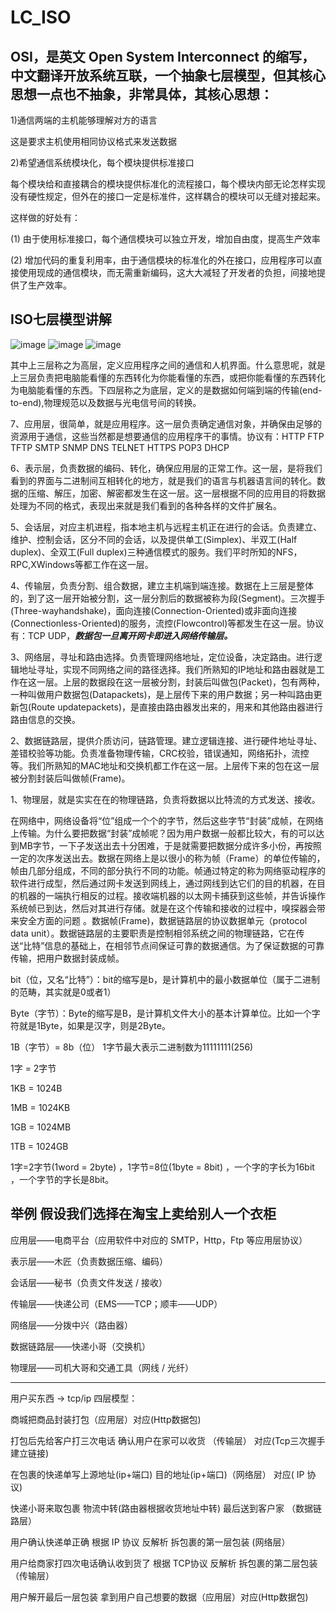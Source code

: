 # LC_ISO

## OSI，是英文 Open System Interconnect 的缩写，中文翻译开放系统互联，一个抽象七层模型，但其核心思想一点也不抽象，非常具体，其核心思想：

1)通信两端的主机能够理解对方的语言

这是要求主机使用相同协议格式来发送数据

2)希望通信系统模块化，每个模块提供标准接口

每个模块给和直接耦合的模块提供标准化的流程接口，每个模块内部无论怎样实现没有硬性规定，但外在的接口一定是标准件，这样耦合的模块可以无缝对接起来。

这样做的好处有：

(1) 由于使用标准接口，每个通信模块可以独立开发，增加自由度，提高生产效率

(2) 增加代码的重复利用率，由于通信模块的标准化的外在接口，应用程序可以直接使用现成的通信模块，而无需重新编码，这大大减轻了开发者的负担，间接地提供了生产效率。

## ISO七层模型讲解
![image](https://user-images.githubusercontent.com/26539681/143543660-a52a3cce-9b82-4e8d-a281-10eba05a36e4.png)
![image](https://user-images.githubusercontent.com/26539681/143543678-3a2fb5a3-0a7f-43d7-b524-12d003333e4c.png)
![image](https://user-images.githubusercontent.com/26539681/143544845-0b412eaa-f734-47e4-8990-2e71850a3613.png)

其中上三层称之为高层，定义应用程序之间的通信和人机界面。什么意思呢，就是上三层负责把电脑能看懂的东西转化为你能看懂的东西，或把你能看懂的东西转化为电脑能看懂的东西。下四层称之为底层，定义的是数据如何端到端的传输(end-to-end),物理规范以及数据与光电信号间的转换。

7、应用层，很简单，就是应用程序。这一层负责确定通信对象，并确保由足够的资源用于通信，这些当然都是想要通信的应用程序干的事情。协议有：HTTP FTP TFTP SMTP SNMP DNS TELNET HTTPS POP3 DHCP

6、表示层，负责数据的编码、转化，确保应用层的正常工作。这一层，是将我们看到的界面与二进制间互相转化的地方，就是我们的语言与机器语言间的转化。数据的压缩、解压，加密、解密都发生在这一层。这一层根据不同的应用目的将数据处理为不同的格式，表现出来就是我们看到的各种各样的文件扩展名。

5、会话层，对应主机进程，指本地主机与远程主机正在进行的会话。负责建立、维护、控制会话，区分不同的会话，以及提供单工(Simplex)、半双工(Half duplex)、全双工(Full duplex)三种通信模式的服务。我们平时所知的NFS，RPC,XWindows等都工作在这一层。

4、传输层，负责分割、组合数据，建立主机端到端连接。数据在上三层是整体的，到了这一层开始被分割，这一层分割后的数据被称为段(Segment)。三次握手(Three-wayhandshake)，面向连接(Connection-Oriented)或非面向连接(Connectionless-Oriented)的服务，流控(Flowcontrol)等都发生在这一层。协议有：TCP UDP，***数据包一旦离开网卡即进入网络传输层。***

3、网络层，寻址和路由选择。负责管理网络地址，定位设备，决定路由。进行逻辑地址寻址，实现不同网络之间的路径选择。我们所熟知的IP地址和路由器就是工作在这一层。上层的数据段在这一层被分割，封装后叫做包(Packet)，包有两种，一种叫做用户数据包(Datapackets)，是上层传下来的用户数据；另一种叫路由更新包(Route updatepackets)，是直接由路由器发出来的，用来和其他路由器进行路由信息的交换。

2、数据链路层，提供介质访问，链路管理。建立逻辑连接、进行硬件地址寻址、差错校验等功能。负责准备物理传输，CRC校验，错误通知，网络拓扑，流控等。我们所熟知的MAC地址和交换机都工作在这一层。上层传下来的包在这一层被分割封装后叫做帧(Frame)。

1、物理层，就是实实在在的物理链路，负责将数据以比特流的方式发送、接收。


在网络中，网络设备将“位”组成一个个的字节，然后这些字节“封装”成帧，在网络上传输。为什么要把数据“封装”成帧呢？因为用户数据一般都比较大，有的可以达到MB字节，一下子发送出去十分困难，于是就需要把数据分成许多小份，再按照一定的次序发送出去。数据在网络上是以很小的称为帧（Frame）的单位传输的，帧由几部分组成，不同的部分执行不同的功能。帧通过特定的称为网络驱动程序的软件进行成型，然后通过网卡发送到网线上，通过网线到达它们的目的机器，在目的机器的一端执行相反的过程。接收端机器的以太网卡捕获到这些帧，并告诉操作系统帧已到达，然后对其进行存储。就是在这个传输和接收的过程中，嗅探器会带来安全方面的问题 。数据帧(Frame)，数据链路层的协议数据单元（protocol data unit）。数据链路层的主要职责是控制相邻系统之间的物理链路，它在传送“比特”信息的基础上，在相邻节点间保证可靠的数据通信。为了保证数据的可靠传输，把用户数据封装成帧。

bit（位，又名“比特”）：bit的缩写是b，是计算机中的最小数据单位（属于二进制的范畴，其实就是0或者1）

Byte（字节）：Byte的缩写是B，是计算机文件大小的基本计算单位。比如一个字符就是1Byte，如果是汉字，则是2Byte。

1B（字节）= 8b（位） 1字节最大表示二进制数为11111111(256)

1字 = 2字节

1KB = 1024B

1MB = 1024KB

1GB = 1024MB

1TB = 1024GB

1字=2字节(1word = 2byte) ，1字节=8位(1byte = 8bit) ，一个字的字长为16bit ，一个字节的字长是8bit。

## 举例 假设我们选择在淘宝上卖给别人一个衣柜
应用层——电商平台（应用软件中对应的 SMTP，Http，Ftp 等应用层协议）

表示层——木匠（负责数据压缩、编码）

会话层——秘书（负责文件发送 / 接收）

传输层——快递公司（EMS——TCP；顺丰——UDP）

网络层——分拨中兴（路由器）

数据链路层——快递小哥（交换机）

物理层——司机大哥和交通工具（网线 / 光纤）

--------------------------------------------------------------

用户买东西 -> tcp/ip 四层模型：

商城把商品封装打包（应用层）对应(Http数据包)

打包后先给客户打三次电话 确认用户在家可以收货 （传输层） 对应(Tcp三次握手建立链接)

在包裹的快递单写上源地址(ip+端口) 目的地址(ip+端口)（网络层） 对应( IP 协议)

快递小哥来取包裹 物流中转(路由器根据收货地址中转) 最后送到客户家 （数据链路层）

用户确认快递单正确 根据 IP 协议 反解析 拆包裹的第一层包装 (网络层）

用户给商家打四次电话确认收到货了 根据 TCP协议 反解析 拆包裹的第二层包装（传输层）

用户解开最后一层包装 拿到用户自己想要的数据（应用层）对应(Http数据包)


